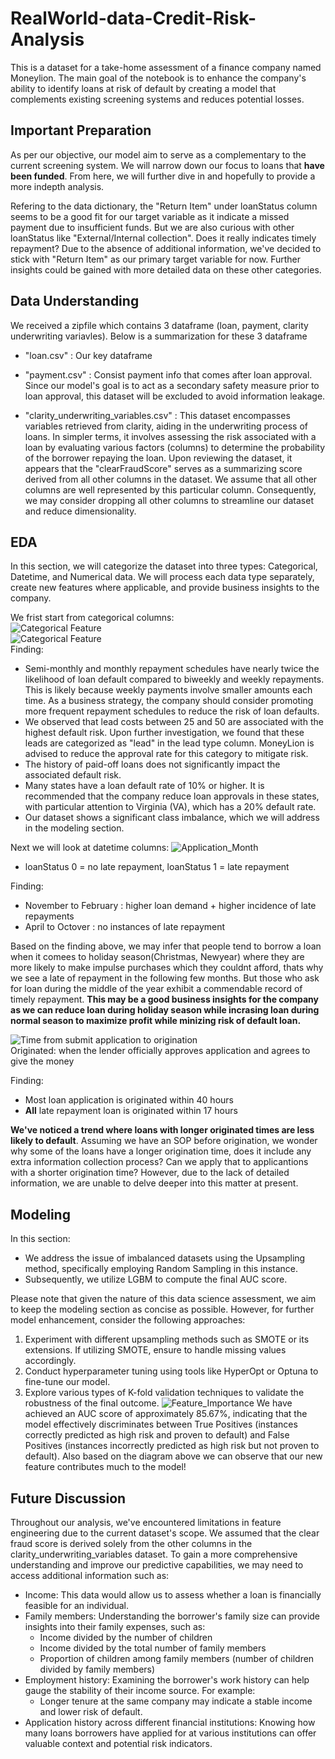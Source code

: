 # RealWorld-data-Credit-Risk-Analysis

This is a dataset for a take-home assessment of a finance company named Moneylion. The main goal of the notebook is to enhance the company's ability to identify loans at risk of default by creating a model that complements existing screening systems and reduces potential losses.

## Important Preparation

As per our objective, our model aim to serve as a complementary to the current screening system. We will narrow down our focus to loans that **have been funded**. From here, we will further dive in and hopefully to provide a more indepth analysis.

Refering to the data dictionary, the "Return Item" under loanStatus column seems to be a good fit for our target variable as it indicate a missed payment due to insufficient funds. But we are also curious with other loanStatus like "External/Internal collection". Does it really indicates timely repayment? Due to the absence of additional information, we've decided to stick with "Return Item" as our primary target variable for now. Further insights could be gained with more detailed data on these other categories.

## Data Understanding
We received a zipfile which contains 3 dataframe (loan, payment, clarity underwriting variavles). Below is a summarization for these 3 dataframe  
- "loan.csv" : Our key dataframe   

- "payment.csv" : Consist payment info that comes after loan approval. Since our model's goal is to act as a secondary safety measure prior to loan approval, this dataset will be excluded to avoid information leakage. 

- "clarity_underwriting_variables.csv" : This dataset encompasses variables retrieved from clarity, aiding in the underwriting process of loans. In simpler terms, it involves assessing the risk associated with a loan by evaluating various factors (columns) to determine the probability of the borrower repaying the loan. Upon reviewing the dataset, it appears that the "clearFraudScore" serves as a summarizing score derived from all other columns in the dataset. We assume that all other columns are well represented by this particular column. Consequently, we may consider dropping all other columns to streamline our dataset and reduce dimensionality.  

## EDA
In this section, we will categorize the dataset into three types: Categorical, Datetime, and Numerical data. We will process each data type separately, create new features where applicable, and provide business insights to the company.

We frist start from categorical columns:  
![Categorical Feature](MoneyLion_Images/cat_payfreq_leadcost.png)  
![Categorical Feature](MoneyLion_Images/cat_npaidoff_state.png)  
Finding: 

- Semi-monthly and monthly repayment schedules have nearly twice the likelihood of loan default compared to biweekly and weekly repayments. This is likely because weekly payments involve smaller amounts each time. As a business strategy, the company should consider promoting more frequent repayment schedules to reduce the risk of loan defaults.
- We observed that lead costs between 25 and 50 are associated with the highest default risk. Upon further investigation, we found that these leads are categorized as "lead" in the lead type column. MoneyLion is advised to reduce the approval rate for this category to mitigate risk.
- The history of paid-off loans does not significantly impact the associated default risk.
- Many states have a loan default rate of 10% or higher. It is recommended that the company reduce loan approvals in these states, with particular attention to Virginia (VA), which has a 20% default rate.
- Our dataset shows a significant class imbalance, which we will address in the modeling section.

Next we will look at datetime columns:
![Application_Month](MoneyLion_Images/application_month.png)  
- loanStatus 0 = no late repayment, loanStatus 1 = late repayment  

Finding:
- November to February : higher loan demand + higher incidence of late repayments
- April to Octover : no instances of late repayment 

Based on the finding above, we may infer that people tend to borrow a loan when it comees to holiday season(Christmas, Newyear) where they are more likely to make impulse purchases which they couldnt afford, thats why we see a late of repayment in the following few months. But those who ask for loan during the middle of the year exhibit a commendable record of timely repayment. **This may be a good business insights for the company as we can reduce loan during holiday season while incrasing loan during normal season to maximize profit while minizing risk of default loan.**


![Time from submit application to origination](MoneyLion_Images/time_diff.png)  
Originated: when the lender officially approves application and agrees to give the money  

Finding:
- Most loan application is originated within 40 hours
- **All** late repayment loan is originated within 17 hours

**We've noticed a trend where loans with longer originated times are less likely to default**. Assuming we have an SOP before origination, we wonder why some of the loans have a longer origination time, does it include any extra information collection process? Can we apply that to applicantions with a shorter origination time? However, due to the lack of detailed information, we are unable to delve deeper into this matter at present.

## Modeling
In this section:
- We address the issue of imbalanced datasets using the Upsampling method, specifically employing Random Sampling in this instance.
- Subsequently, we utilize LGBM to compute the final AUC score.

Please note that given the nature of this data science assessment, we aim to keep the modeling section as concise as possible. However, for further model enhancement, consider the following approaches:
1. Experiment with different upsampling methods such as SMOTE or its extensions. If utilizing SMOTE, ensure to handle missing values accordingly.
2. Conduct hyperparameter tuning using tools like HyperOpt or Optuna to fine-tune our model.
3. Explore various types of K-fold validation techniques to validate the robustness of the final outcome.
![Feature_Importance](MoneyLion_Images/feature_importance.png)
We have achieved an AUC score of approximately 85.67%, indicating that the model effectively discriminates between True Positives (instances correctly predicted as high risk and proven to default) and False Positives (instances incorrectly predicted as high risk but not proven to default). Also based on the diagram above we can observe that our new feature contributes much to the model!


## Future Discussion
Throughout our analysis, we've encountered limitations in feature engineering due to the current dataset's scope. We assumed that the clear fraud score is derived solely from the other columns in the clarity_underwriting_variables dataset. To gain a more comprehensive understanding and improve our predictive capabilities, we may need to access additional information such as:

- Income: This data would allow us to assess whether a loan is financially feasible for an individual.
- Family members: Understanding the borrower's family size can provide insights into their family expenses, such as:
  - Income divided by the number of children
  - Income divided by the total number of family members
  - Proportion of children among family members (number of children divided by family members)
- Employment history: Examining the borrower's work history can help gauge the stability of their income source. For example:
  - Longer tenure at the same company may indicate a stable income and lower risk of default.
- Application history across different financial institutions: Knowing how many loans borrowers have applied for at various institutions can offer valuable context and potential risk indicators.
